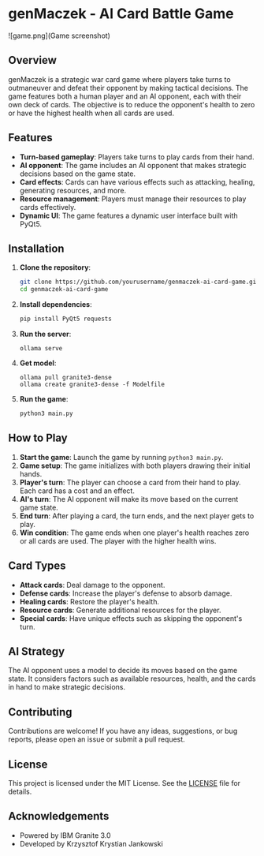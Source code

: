 # genMaczek - AI Card Battle Game

![game.png](Game screenshot)

## Overview
genMaczek is a strategic war card game where players take turns to outmaneuver and defeat their opponent by making tactical decisions. The game features both a human player and an AI opponent, each with their own deck of cards. The objective is to reduce the opponent's health to zero or have the highest health when all cards are used.

## Features
- **Turn-based gameplay**: Players take turns to play cards from their hand.
- **AI opponent**: The game includes an AI opponent that makes strategic decisions based on the game state.
- **Card effects**: Cards can have various effects such as attacking, healing, generating resources, and more.
- **Resource management**: Players must manage their resources to play cards effectively.
- **Dynamic UI**: The game features a dynamic user interface built with PyQt5.

## Installation
1. **Clone the repository**:
    ```sh
    git clone https://github.com/yourusername/genmaczek-ai-card-game.git
    cd genmaczek-ai-card-game
    ```

2. **Install dependencies**:
    ```sh
    pip install PyQt5 requests
    ```
3. **Run the server**:
    ```
    ollama serve
    ```
4. **Get model**:
    ```
    ollama pull granite3-dense
    ollama create granite3-dense -f Modelfile 
    ```
5. **Run the game**:
    ```sh
    python3 main.py
    ```

## How to Play
1. **Start the game**: Launch the game by running `python3 main.py`.
2. **Game setup**: The game initializes with both players drawing their initial hands.
3. **Player's turn**: The player can choose a card from their hand to play. Each card has a cost and an effect.
4. **AI's turn**: The AI opponent will make its move based on the current game state.
5. **End turn**: After playing a card, the turn ends, and the next player gets to play.
6. **Win condition**: The game ends when one player's health reaches zero or all cards are used. The player with the higher health wins.

## Card Types
- **Attack cards**: Deal damage to the opponent.
- **Defense cards**: Increase the player's defense to absorb damage.
- **Healing cards**: Restore the player's health.
- **Resource cards**: Generate additional resources for the player.
- **Special cards**: Have unique effects such as skipping the opponent's turn.

## AI Strategy
The AI opponent uses a model to decide its moves based on the game state. It considers factors such as available resources, health, and the cards in hand to make strategic decisions.

## Contributing
Contributions are welcome! If you have any ideas, suggestions, or bug reports, please open an issue or submit a pull request.

## License
This project is licensed under the MIT License. See the [LICENSE](LICENSE) file for details.

## Acknowledgements
- Powered by IBM Granite 3.0
- Developed by Krzysztof Krystian Jankowski